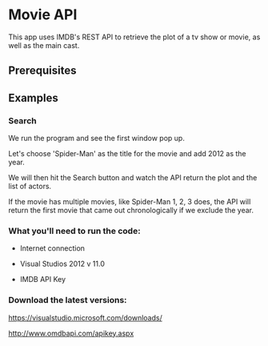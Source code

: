 # Movie API
This app uses IMDB's REST API to retrieve the plot of a tv show or movie, as well as the main cast.

## Prerequisites

## Examples

### Search
We run the program and see the first window pop up. 

Let's choose 'Spider-Man' as the title for the movie and add 2012 as the year.

We will then hit the Search button and watch the API return the plot and the list of actors.

If the movie has multiple movies, like Spider-Man 1, 2, 3 does, the API will return the first movie that came out chronologically if we exclude the year.

### What you'll need to run the code:

* Internet connection

* Visual Studios 2012 v 11.0

* IMDB API Key

### Download the latest versions:

https://visualstudio.microsoft.com/downloads/

http://www.omdbapi.com/apikey.aspx
